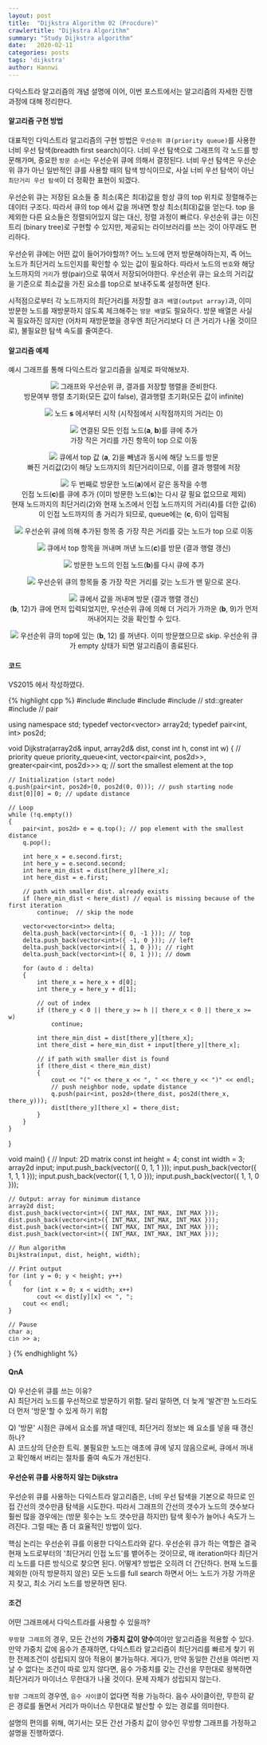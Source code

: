 ```yaml
---
layout: post
title:  "Dijkstra Algorithm 02 (Procdure)"
crawlertitle: "Dijkstra Algorithm"
summary: "Study Dijkstra algorithm"
date:   2020-02-11
categories: posts
tags: 'dijkstra'
author: Hannwi
---
```


다익스트라 알고리즘의 개념 설명에 이어,
이번 포스트에서는 알고리즘의 자세한 진행 과정에 대해 정리한다.

#### 알고리즘 구현 방법
대표적인 다익스트라 알고리즘의 구현 방법은 `우선순위 큐(priority queue)`를 사용한 너비 우선 탐색(breadth first search)이다. 너비 우선 탐색으로 그래프의 각 노드를 방문해가며, 중요한 `방문 순서`는 우선순위 큐에 의해서 결정된다. 너비 우선 탐색은 우선순위 큐가 아닌 일반적인 큐를 사용할 때의 탐색 방식이므로, 사실 너비 우선 탐색이 아닌 `최단거리 우선 탐색`이 더 정확한 표현이 되겠다.

우선순위 큐는 저장된 요소들 중 최소(혹은 최대)값을 항상 큐의 top 위치로 정렬해주는 데이터 구조다. 따라서 큐의 top 에서 값을 꺼내면 항상 최소(최대)값을 얻는다. top 을 제외한 다른 요소들은 정렬되어있지 않는 대신, 정렬 과정이 빠르다. 우선순위 큐는 이진 트리 (binary tree)로 구현할 수 있지만, 제공되는 라이브러리를 쓰는 것이 아무래도 편리하다.

우선순위 큐에는 어떤 값이 들어가야할까? 어느 노드에 먼저 방문해야하는지, 즉 어느 노드가 최단거리 노드인지를 확인할 수 있는 값이 필요하다. 따라서 노드의 `번호`와 해당 노드까지의 `거리`가 쌍(pair)으로 묶여서 저장되어야한다. 우선순위 큐는 요소의 거리값을 기준으로 최소값을 가진 요소를 top으로 보내주도록 설정하면 된다.

시적점으로부터 각 노드까지의 최단거리를 저장할 `결과 배열(output array)`과, 이미 방문한 노드를 재방문하지 않도록 체크해주는 `방문 배열`도 필요하다. 방문 배열은 사실 꼭 필요하진 않지만 (어차피 재방문했을 경우엔 최단거리보다 더 큰 거리가 나올 것이므로), 불필요한 탐색 속도를 줄여준다.

#### 알고리즘 예제
예시 그래프를 통해 다익스트라 알고리즘을 실제로 파악해보자.

<p align="center">
	<img src="/assets/images/algorithm/dijkstra/procedure_01.png">
	그래프와 우선순위 큐, 결과를 저장할 행렬을 준비한다.<br>
	방문여부 행렬 초기화(모든 값이 false), 결과행렬 초기화(모든 값이 infinite)
</p>

<p align="center">
	<img src="/assets/images/algorithm/dijkstra/procedure_02.png">
	노드 <strong>s</strong> 에서부터 시작 (시작점에서 시작점까지의 거리는 0)
</p>

<p align="center">
	<img src="/assets/images/algorithm/dijkstra/procedure_03.png">
	연결된 모든 인접 노드(<strong>a</strong>, <strong>b</strong>)를 큐에 추가<br>
	가장 작은 거리를 가진 항목이 top 으로 이동
</p>

<p align="center">
	<img src="/assets/images/algorithm/dijkstra/procedure_04.png">
	큐에서 top 값 (<strong>a</strong>, 2)을 빼냄과 동시에 해당 노드를 방문<br>
	빠진 거리값(2)이 해당 노드까지의 최단거리이므로, 이를 결과 행렬에 저장
</p>

<p align="center">
	<img src="/assets/images/algorithm/dijkstra/procedure_05.png">
	두 번째로 방문한 노드(<strong>a</strong>)에서 같은 동작을 수행<br>
	인접 노드(<strong>c</strong>)를 큐에 추가 (이미 방문한 노드(<strong>s</strong>)는 다시 갈 필요 없으므로 제외)<br>
	현재 노드까지의 최단거리(2)와 현재 노즈에서 인접 노드까지의 거리(4)를 더한 값(6)이 인접 노드까지의 총 거리가 되므로, queue에는 (<strong>c</strong>, 6)이 입력됨
</p>

<p align="center">
	<img src="/assets/images/algorithm/dijkstra/procedure_06.png">
	우선순위 큐에 의해 추가된 항목 중 가장 작은 거리를 갖는 노드가 top 으로 이동
</p>

<p align="center">
	<img src="/assets/images/algorithm/dijkstra/procedure_07.png">
	큐에서 top 항목을 꺼내며 꺼낸 노드(<strong>c</strong>)를 방문 (결과 행렬 갱신)
</p>

<p align="center">
	<img src="/assets/images/algorithm/dijkstra/procedure_08.png">
	방문한 노드의 인접 노드(<strong>b</strong>)를 다시 큐에 추가
</p>

<p align="center">
	<img src="/assets/images/algorithm/dijkstra/procedure_09.png">
	우선순위 큐의 항목들 중 가장 작은 거리를 갖는 노드가 맨 밑으로 온다.<br>
</p>

<p align="center">
	<img src="/assets/images/algorithm/dijkstra/procedure_10.png">
	큐에서 값을 꺼내며 방문 (결과 행렬 갱신)<br>
	(<strong>b</strong>, 12)가 큐에 먼저 입력되었지만, 우선순위 큐에 의해 더 거리가 가까운 (<strong>b</strong>, 9)가 먼저 꺼내어지는 것을 확인할 수 있다.
</p>

<p align="center">
	<img src="/assets/images/algorithm/dijkstra/procedure_11.png">
	우선순위 큐의 top에 있는 (<strong>b</strong>, 12) 를 꺼낸다. 이미 방문했으므로 skip.
	우선순위 큐가 empty 상태가 되면 알고리즘이 종료된다.
</p>

#### 코드
VS2015 에서 작성하였다.

{% highlight cpp %}
#include <iostream>
#include <queue>
#include <vector>
#include <functional>	// std::greater
#include <utility>		// pair

using namespace std;
typedef vector<vector<int>> array2d;
typedef pair<int, int> pos2d;

void Dijkstra(array2d& input, array2d& dist, const int h, const int w)
{
	// priority queue
	priority_queue<int, vector<pair<int, pos2d>>, greater<pair<int, pos2d>>> q; // sort the smallest element at the top

	// Initialization (start node)
	q.push(pair<int, pos2d>(0, pos2d(0, 0))); // push starting node
	dist[0][0] = 0; // update distance

	// Loop
	while (!q.empty())
	{
		pair<int, pos2d> e = q.top(); // pop element with the smallest distance
		q.pop();

		int here_x = e.second.first;
		int here_y = e.second.second;
		int here_min_dist = dist[here_y][here_x];
		int here_dist = e.first;

		// path with smaller dist. already exists
		if (here_min_dist < here_dist) // equal is missing because of the first iteration
			continue;  // skip the node

		vector<vector<int>> delta;
		delta.push_back(vector<int>({ 0, -1 })); // top
		delta.push_back(vector<int>({ -1, 0 })); // left
		delta.push_back(vector<int>({ 1, 0 })); // right
		delta.push_back(vector<int>({ 0, 1 })); // dowm

		for (auto d : delta)
		{
			int there_x = here_x + d[0];
			int there_y = here_y + d[1];

			// out of index
			if (there_y < 0 || there_y >= h || there_x < 0 || there_x >= w)
				continue;

			int there_min_dist = dist[there_y][there_x];
			int there_dist = here_min_dist + input[there_y][there_x];

			// if path with smaller dist is found
			if (there_dist < there_min_dist)
			{
				cout << "(" << there_x << ", " << there_y << ")" << endl;
				// push neighbor node, update distance
				q.push(pair<int, pos2d>(there_dist, pos2d(there_x, there_y)));
				dist[there_y][there_x] = there_dist;
			}
		}
	}
}

void main()
{
	// Input: 2D matrix
	const int height = 4;
	const int width = 3;
	array2d input;
	input.push_back(vector<int>({ 0, 1, 1 }));
	input.push_back(vector<int>({ 1, 1, 1 }));
	input.push_back(vector<int>({ 1, 1, 0 }));
	input.push_back(vector<int>({ 1, 1, 0 }));

	// Output: array for minimum distance
	array2d dist;
	dist.push_back(vector<int>({ INT_MAX, INT_MAX, INT_MAX }));
	dist.push_back(vector<int>({ INT_MAX, INT_MAX, INT_MAX }));
	dist.push_back(vector<int>({ INT_MAX, INT_MAX, INT_MAX }));
	dist.push_back(vector<int>({ INT_MAX, INT_MAX, INT_MAX }));

	// Run algorithm
	Dijkstra(input, dist, height, width);

	// Print output
	for (int y = 0; y < height; y++)
	{
		for (int x = 0; x < width; x++)
			cout << dist[y][x] << ", ";
		cout << endl;
	}

	// Pause
	char a;
	cin >> a;
}
{% endhighlight %}

#### QnA
Q) 우선순위 큐를 쓰는 이유?  
A) 최단거리 노드를 우선적으로 방문하기 위함. 달리 말하면, 더 늦게 '발견'한 노드라도 더 먼저 '방문'할 수 있게 하기 위함

Q) '방문' 시점은 큐에서 요소를 꺼낼 때인데, 최단거리 정보는 왜 요소를 넣을 때 갱신하나?  
A) 코드상의 단순한 트릭. 불필요한 노드는 애초에 큐에 넣지 않음으로써, 큐에서 꺼내고 확인해서 버리는 절차를 줄여 속도가 개선된다.

#### 우선순위 큐를 사용하지 않는 Dijkstra
우선순위 큐를 사용하는 다익스트라 알고리즘은, 너비 우선 탐색을 기본으로 하므로 인접 간선의 갯수만큼 탐색을 시도한다. 따라서 그래프의 간선의 갯수가 노드의 갯수보다 훨씬 많을 경우에는 (방문 횟수는 노드 갯수만큼 하지만) 탐색 횟수가 늘어나 속도가 느려진다. 그럴 때는 좀 더 효율적인 방법이 있다.


핵심 논리는 우선순위 큐를 이용한 다익스트라와 같다. 우선순위 큐가 하는 역할은 결국 현재 노드로부터의 '최단거리 인접 노드'를 뱉어주는 것이므로, 매 iteration마다 최단거리 노드를 다른 방식으로 찾으면 된다. 어떻게? 방법은 오히려 더 간단하다. 현재 노드를 제외한 (아직 방문하지 않은) 모든 노드를 full search 하면서 어느 노드가 가장 가까운지 찾고, 최소 거리 노드를 방문하면 된다.

#### 조건
어떤 그래프에서 다익스트라를 사용할 수 있을까?

`무방향 그래프`의 경우, 모든 간선의 **가중치 값이 양수**여야만 알고리즘을 적용할 수 있다. 만약 가중치 값에 음수가 존재하면, 다익스트라 알고리즘이 최단거리를 빠르게 찾기 위한 전제조건이 성립되지 않아 적용이 불가능하다. 게다가, 만약 동일한 간선을 여러번 지날 수 없다는 조건이 따로 있지 않다면, 음수 가중치를 갖는 간선을 무한대로 왕복하면 최단거리가 마이너스 무한대가 나올 것이다. 문제 자체가 성립되지 않는다.

`방향 그래프`의 경우엔, `음수 사이클`이 없다면 적용 가능하다. 음수 사이클이란, 무한히 같은 경로를 돌면서 거리가 마이너스 무한대로 발산할 수 있는 경로를 의미한다.

설명의 편의를 위해, 여기서는 모든 간선 가중치 값이 양수인 무방향 그래프를 가정하고 설명을 진행하였다.


[problem_link]: https://algospot.com/judge/problem/read/BOJ
